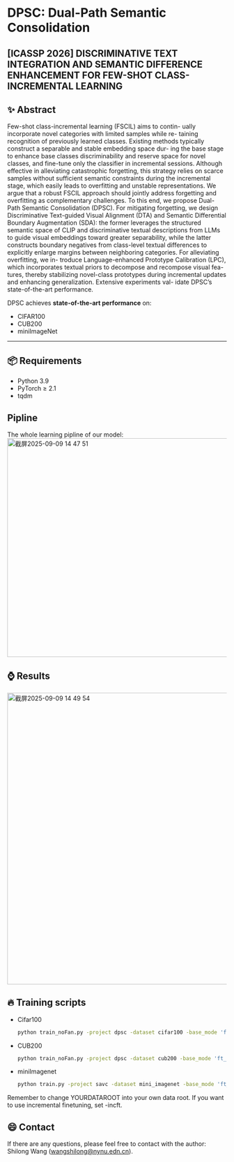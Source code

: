 # DPSC: Dual-Path Semantic Consolidation

[ICASSP 2026] **DISCRIMINATIVE TEXT INTEGRATION AND SEMANTIC DIFFERENCE ENHANCEMENT
FOR FEW-SHOT CLASS-INCREMENTAL LEARNING**
---

## ✨ Abstract

Few-shot class-incremental learning (FSCIL) aims to contin-
ually incorporate novel categories with limited samples while re-
taining recognition of previously learned classes. Existing methods
typically construct a separable and stable embedding space dur-
ing the base stage to enhance base classes discriminability and
reserve space for novel classes, and fine-tune only the classifier in
incremental sessions. Although effective in alleviating catastrophic
forgetting, this strategy relies on scarce samples without sufficient
semantic constraints during the incremental stage, which easily leads
to overfitting and unstable representations. We argue that a robust
FSCIL approach should jointly address forgetting and overfitting
as complementary challenges. To this end, we propose Dual-Path
Semantic Consolidation (DPSC). For mitigating forgetting, we
design Discriminative Text-guided Visual Alignment (DTA) and
Semantic Differential Boundary Augmentation (SDA): the former
leverages the structured semantic space of CLIP and discriminative
textual descriptions from LLMs to guide visual embeddings toward
greater separability, while the latter constructs boundary negatives
from class-level textual differences to explicitly enlarge margins
between neighboring categories. For alleviating overfitting, we in-
troduce Language-enhanced Prototype Calibration (LPC), which
incorporates textual priors to decompose and recompose visual fea-
tures, thereby stabilizing novel-class prototypes during incremental
updates and enhancing generalization. Extensive experiments val-
idate DPSC’s state-of-the-art performance.

DPSC achieves **state-of-the-art performance** on:
- CIFAR100
- CUB200
- miniImageNet

---

## 📦 Requirements

- Python 3.9
- PyTorch ≥ 2.1
- tqdm

## Pipline
The whole learning pipline of our model:
<img width="1050" height="502" alt="截屏2025-09-09 14 47 51" src="https://github.com/user-attachments/assets/85f414b0-f42c-4303-935f-9c4b1ed01943" />

## ⌚️ Results

<img width="1103" height="669" alt="截屏2025-09-09 14 49 54" src="https://github.com/user-attachments/assets/5b7efe83-7b61-469a-bea9-e06eb3341f5f" />

## 🔥 Training scripts
  - Cifar100
    ```bash
    python train_noFan.py -project dpsc -dataset cifar100 -base_mode 'ft_cos' -new_mode 'avg_cos' -lr_base 0.1 -lr_new 0.001 -decay 0.0005 -epochs_base 600 -schedule Cosine -gpu 0 -temperature 16 -moco_dim 32 -moco_k 8192 -moco_t 0.07 -moco_m 0.995 -size_crops 32 18 -min_scale_crops 0.9 0.2 -max_scale_crops 1.0 0.7 -num_crops 2 4 -alpha 0.2 -beta 0.8 -constrained_cropping -use_text
  - CUB200
    ```bash
    python train_noFan.py -project dpsc -dataset cub200 -base_mode 'ft_cos' -new_mode 'avg_cos' -gamma 0.1 -lr_base 0.002 -lr_new 0.000005 -decay 0.0005 -epochs_base 120 -schedule Milestone -milestones 60 80 100  -gpu '0' -temperature 16 -moco_dim 128 -moco_k 8192  -moco_t 0.07 -moco_m 0.999 -size_crops 224 96 -min_scale_crops 0.2 0.05 -max_scale_crops 1.0 0.14 -num_crops 2 4 -constrained_cropping -alpha 0.2 -beta 0.8 -use_text
  - miniImagenet
     ```bash
    python train.py -project savc -dataset mini_imagenet -base_mode 'ft_cos' -new_mode 'avg_cos' -gamma 0.1 -lr_base 0.1 -lr_new 0.1 -decay 0.0005 -epochs_base 120 -schedule Milestone -milestones 40 70 100  -gpu '0' -temperature 16 -moco_dim 128 -moco_k 8192 -moco_t 0.07 -moco_m 0.999 -size_crops 84 50 -min_scale_crops 0.2 0.05 -max_scale_crops 1.0 0.14 -num_crops 2 4 -constrained_cropping -alpha 0.2 -beta 0.8 -use_text
     
Remember to change YOURDATAROOT into your own data root. If you want to use incremental finetuning, set -incft.

## 😄 Contact
If there are any questions, please feel free to contact with the author: Shilong Wang (wangshilong@nynu.edn.cn).
